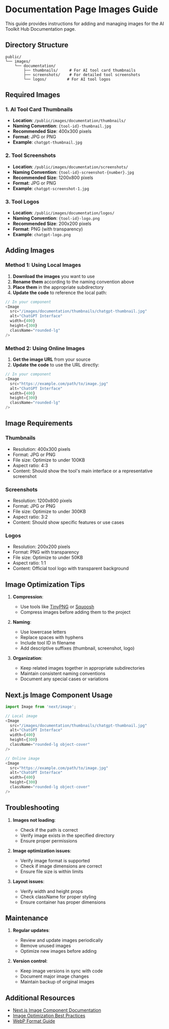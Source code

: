 # Documentation Page Images Guide

This guide provides instructions for adding and managing images for the AI Toolkit Hub Documentation page.

## Directory Structure

```
public/
└── images/
    └── documentation/
        ├── thumbnails/     # For AI tool card thumbnails
        ├── screenshots/    # For detailed tool screenshots
        └── logos/         # For AI tool logos
```

## Required Images

### 1. AI Tool Card Thumbnails
- **Location**: `/public/images/documentation/thumbnails/`
- **Naming Convention**: `{tool-id}-thumbnail.jpg`
- **Recommended Size**: 400x300 pixels
- **Format**: JPG or PNG
- **Example**: `chatgpt-thumbnail.jpg`

### 2. Tool Screenshots
- **Location**: `/public/images/documentation/screenshots/`
- **Naming Convention**: `{tool-id}-screenshot-{number}.jpg`
- **Recommended Size**: 1200x800 pixels
- **Format**: JPG or PNG
- **Example**: `chatgpt-screenshot-1.jpg`

### 3. Tool Logos
- **Location**: `/public/images/documentation/logos/`
- **Naming Convention**: `{tool-id}-logo.png`
- **Recommended Size**: 200x200 pixels
- **Format**: PNG (with transparency)
- **Example**: `chatgpt-logo.png`

## Adding Images

### Method 1: Using Local Images

1. **Download the images** you want to use
2. **Rename them** according to the naming convention above
3. **Place them** in the appropriate subdirectory
4. **Update the code** to reference the local path:

```typescript
// In your component
<Image
  src="/images/documentation/thumbnails/chatgpt-thumbnail.jpg"
  alt="ChatGPT Interface"
  width={400}
  height={300}
  className="rounded-lg"
/>
```

### Method 2: Using Online Images

1. **Get the image URL** from your source
2. **Update the code** to use the URL directly:

```typescript
// In your component
<Image
  src="https://example.com/path/to/image.jpg"
  alt="ChatGPT Interface"
  width={400}
  height={300}
  className="rounded-lg"
/>
```

## Image Requirements

### Thumbnails
- Resolution: 400x300 pixels
- Format: JPG or PNG
- File size: Optimize to under 100KB
- Aspect ratio: 4:3
- Content: Should show the tool's main interface or a representative screenshot

### Screenshots
- Resolution: 1200x800 pixels
- Format: JPG or PNG
- File size: Optimize to under 300KB
- Aspect ratio: 3:2
- Content: Should show specific features or use cases

### Logos
- Resolution: 200x200 pixels
- Format: PNG with transparency
- File size: Optimize to under 50KB
- Aspect ratio: 1:1
- Content: Official tool logo with transparent background

## Image Optimization Tips

1. **Compression**:
   - Use tools like [TinyPNG](https://tinypng.com/) or [Squoosh](https://squoosh.app/)
   - Compress images before adding them to the project

2. **Naming**:
   - Use lowercase letters
   - Replace spaces with hyphens
   - Include tool ID in filename
   - Add descriptive suffixes (thumbnail, screenshot, logo)

3. **Organization**:
   - Keep related images together in appropriate subdirectories
   - Maintain consistent naming conventions
   - Document any special cases or variations

## Next.js Image Component Usage

```typescript
import Image from 'next/image';

// Local image
<Image
  src="/images/documentation/thumbnails/chatgpt-thumbnail.jpg"
  alt="ChatGPT Interface"
  width={400}
  height={300}
  className="rounded-lg object-cover"
/>

// Online image
<Image
  src="https://example.com/path/to/image.jpg"
  alt="ChatGPT Interface"
  width={400}
  height={300}
  className="rounded-lg object-cover"
/>
```

## Troubleshooting

1. **Images not loading**:
   - Check if the path is correct
   - Verify image exists in the specified directory
   - Ensure proper permissions

2. **Image optimization issues**:
   - Verify image format is supported
   - Check if image dimensions are correct
   - Ensure file size is within limits

3. **Layout issues**:
   - Verify width and height props
   - Check className for proper styling
   - Ensure container has proper dimensions

## Maintenance

1. **Regular updates**:
   - Review and update images periodically
   - Remove unused images
   - Optimize new images before adding

2. **Version control**:
   - Keep image versions in sync with code
   - Document major image changes
   - Maintain backup of original images

## Additional Resources

- [Next.js Image Component Documentation](https://nextjs.org/docs/api-reference/next/image)
- [Image Optimization Best Practices](https://nextjs.org/docs/basic-features/image-optimization)
- [WebP Format Guide](https://developers.google.com/speed/webp) 